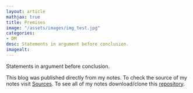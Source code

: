```yaml
---
layout: article
mathjax: true
title: Premises
image: "/assets/images/img_test.jpg"
categories:
- DM
desc: Statements in argument before conclusion. 
imagealt: 
---
```


Statements in argument before conclusion.

This blog was published directly from my notes.
To check the source of my notes visit [Sources](sources.html).
To see all of my notes download/clone this [repository](https://github.com/bovem/CS).